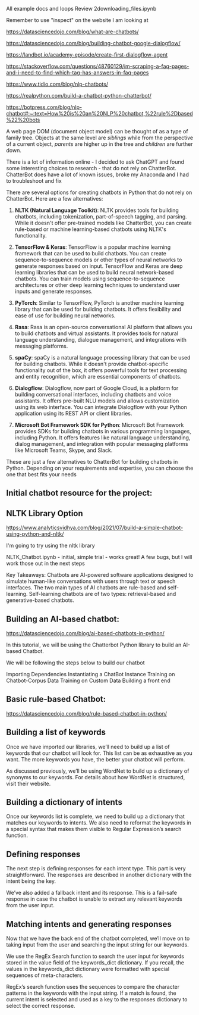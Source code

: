 All example docs and loops
Review 2downloading_files.ipynb

Remember to use "inspect" on the website I am looking at


https://datasciencedojo.com/blog/what-are-chatbots/

https://datasciencedojo.com/blog/building-chatbot-google-dialogflow/

https://landbot.io/academy-episode/create-first-dialogflow-agent

https://stackoverflow.com/questions/48760129/im-scraping-a-faq-pages-and-i-need-to-find-which-tag-has-answers-in-faq-pages

https://www.tidio.com/blog/nlp-chatbots/

https://realpython.com/build-a-chatbot-python-chatterbot/

https://botpress.com/blog/nlp-chatbot#:~:text=How%20is%20an%20NLP%20chatbot,%22rule%2Dbased%22%20bots


A web page DOM (document object model) can be thought of as a type of family tree. Objects at the same level are *siblings* while from the perspective of a current object, *parents* are higher up in the tree and *children* are further down.


There is a lot of information online - I decided to ask ChatGPT and found some interesting choices to research - that do not rely on ChatterBot. ChatterBot does have a lot of known issues, broke my Anaconda and I had to troubleshoot and fix


There are several options for creating chatbots in Python that do not rely on ChatterBot. Here are a few alternatives:

1. **NLTK (Natural Language Toolkit)**: NLTK provides tools for building chatbots, including tokenization, part-of-speech tagging, and parsing. While it doesn't offer pre-trained models like ChatterBot, you can create rule-based or machine learning-based chatbots using NLTK's functionality.

2. **TensorFlow & Keras**: TensorFlow is a popular machine learning framework that can be used to build chatbots. You can create sequence-to-sequence models or other types of neural networks to generate responses based on input. TensorFlow and Keras are deep learning libraries that can be used to build neural network-based chatbots. You can train models using sequence-to-sequence architectures or other deep learning techniques to understand user inputs and generate responses.

3. **PyTorch**: Similar to TensorFlow, PyTorch is another machine learning library that can be used for building chatbots. It offers flexibility and ease of use for building neural networks.

4. **Rasa**: Rasa is an open-source conversational AI platform that allows you to build chatbots and virtual assistants. It provides tools for natural language understanding, dialogue management, and integrations with messaging platforms. 

5. **spaCy**: spaCy is a natural language processing library that can be used for building chatbots. While it doesn't provide chatbot-specific functionality out of the box, it offers powerful tools for text processing and entity recognition, which are essential components of chatbots.

6. **Dialogflow**: Dialogflow, now part of Google Cloud, is a platform for building conversational interfaces, including chatbots and voice assistants. It offers pre-built NLU models and allows customization using its web interface. You can integrate Dialogflow with your Python application using its REST API or client libraries.

7. **Microsoft Bot Framework SDK for Python**: Microsoft Bot Framework provides SDKs for building chatbots in various programming languages, including Python. It offers features like natural language understanding, dialog management, and integration with popular messaging platforms like Microsoft Teams, Skype, and Slack.

These are just a few alternatives to ChatterBot for building chatbots in Python. Depending on your requirements and expertise, you can choose the one that best fits your needs


Initial chatbot resource for the project:
-----------------------------------------

NLTK Library Option
-------------------

https://www.analyticsvidhya.com/blog/2021/07/build-a-simple-chatbot-using-python-and-nltk/

I'm going to try using the nltk library

NLTK_Chatbot.ipynb - initial, simple trial - works great! A few bugs, but I will work those out in the next steps

Key Takeaways:
Chatbots are AI-powered software applications designed to simulate human-like conversations with users through text or speech interfaces.
The two main types of AI chatbots are rule-based and self-learning.
Self-learning chatbots are of two types: retrieval-based and generative-based chatbots.



Building an AI-based chatbot:
----------------------------

https://datasciencedojo.com/blog/ai-based-chatbots-in-python/

In this tutorial, we will be using the Chatterbot Python library to build an AI-based Chatbot.

We will be following the steps below to build our chatbot

Importing Dependencies
Instantiating a ChatBot Instance
Training on Chatbot-Corpus Data
Training on Custom Data
Building a front end



Basic rule-based Chatbot:
------------------------

https://datasciencedojo.com/blog/rule-based-chatbot-in-python/

Building a list of keywords
---------------------------- 
Once we have imported our libraries, we’ll need to build up a list of keywords that our chatbot will look for. This list can be as exhaustive as you want. The more keywords you have, the better your chatbot will perform.

As discussed previously, we’ll be using WordNet to build up a dictionary of synonyms to our keywords. For details about how WordNet is structured, visit their website.

Building a dictionary of intents
--------------------------------
Once our keywords list is complete, we need to build up a dictionary that matches our keywords to intents. We also need to reformat the keywords in a special syntax that makes them visible to Regular Expression’s search function.

Defining responses
------------------
The next step is defining responses for each intent type. This part is very straightforward. The responses are described in another dictionary with the intent being the key.

We’ve also added a fallback intent and its response. This is a fail-safe response in case the chatbot is unable to extract any relevant keywords from the user input.

Matching intents and generating responses
-----------------------------------------
Now that we have the back end of the chatbot completed, we’ll move on to taking input from the user and searching the input string for our keywords.

We use the RegEx Search function to search the user input for keywords stored in the value field of the keywords_dict dictionary.  If you recall, the values in the keywords_dict dictionary were formatted with special sequences of meta-characters.

RegEx’s search function uses the sequences to compare the character patterns in the keywords with the input string. If a match is found, the current intent is selected and used as a key to the responses dictionary to select the correct response.


